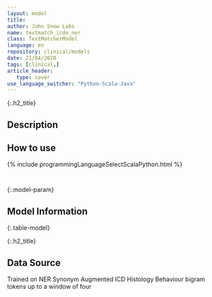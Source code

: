 ```yaml
---
layout: model
title: 
author: John Snow Labs
name: textmatch_icdo_ner
class: TextMatcherModel
language: en
repository: clinical/models
date: 21/04/2020
tags: [clinical,]
article_header:
   type: cover
use_language_switcher: "Python-Scala-Java"
---
```


{:.h2_title}
## Description 






## How to use 
<div class="tabs-box" markdown="1">

{% include programmingLanguageSelectScalaPython.html %}

```python

```

```scala

```
</div>



{:.model-param}
## Model Information
{:.table-model}





{:.h2_title}
## Data Source
Trained on NER Synonym Augmented ICD Histology Behaviour bigram tokens up to a window of four

